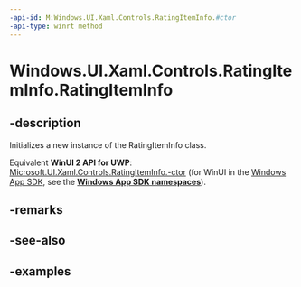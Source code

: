 ```yaml
---
-api-id: M:Windows.UI.Xaml.Controls.RatingItemInfo.#ctor
-api-type: winrt method
---
```


<!-- Method syntax.
public RatingItemInfo.RatingItemInfo()
-->

# Windows.UI.Xaml.Controls.RatingItemInfo.RatingItemInfo

## -description

Initializes a new instance of the RatingItemInfo class.

Equivalent **WinUI 2 API for UWP**: [Microsoft.UI.Xaml.Controls.RatingItemInfo.-ctor](/windows/winui/api/microsoft.ui.xaml.controls.ratingiteminfo.-ctor) (for WinUI in the [Windows App SDK](/windows/apps/windows-app-sdk/), see the **[Windows App SDK namespaces](/windows/windows-app-sdk/api/winrt/)**).

## -remarks

## -see-also

## -examples

